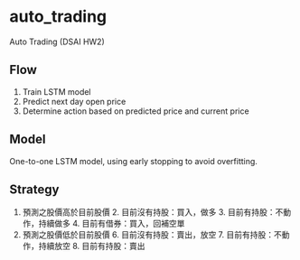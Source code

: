 # auto_trading
Auto Trading (DSAI HW2)

## Flow
1. Train LSTM model
2. Predict next day open price
3. Determine action based on predicted price and current price

## Model
One-to-one LSTM model, using early stopping to avoid overfitting.

## Strategy
1. 預測之股價高於目前股價
    2. 目前沒有持股：買入，做多
    3. 目前有持股：不動作，持續做多
    4. 目前有借券：買入，回補空單 
5. 預測之股價低於目前股價
    6. 目前沒有持股：賣出，放空
    7. 目前有持股：不動作，持續放空
    8. 目前有持股：賣出
